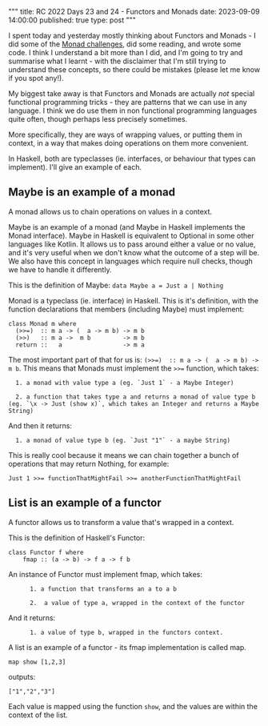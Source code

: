 """
title: RC 2022 Days 23 and 24 - Functors and Monads
date: 2023-09-09 14:00:00
published: true
type: post
"""

I spent today and yesterday mostly thinking about Functors and Monads - I did some of the [Monad challenges](https://mightybyte.github.io/monad-challenges/), did some reading, and wrote some code.  I think I understand a bit more than I did, and I'm going to try and summarise what I learnt - with the disclaimer that I'm still trying to understand these concepts, so there could be mistakes (please let me know if you spot any!).

My biggest take away is that Functors and Monads are actually *not* special functional programming tricks - they are patterns that we can use in any language.  I think we do use them in non functional programming languages quite often, though perhaps less precisely sometimes.  

More specifically, they are ways of wrapping values, or putting them in context, in a way that makes doing operations on them more convenient.  

In Haskell, both are typeclasses (ie. interfaces, or behaviour that types can implement).  I'll give an example of each.

## Maybe is an example of a monad

A monad allows us to chain operations on values in a context.  

Maybe is an example of a monad (and Maybe in Haskell implements the Monad interface).  Maybe in Haskell is equivalent to Optional in some other languages like Kotlin.  It allows us to pass around either a value or no value, and it's very useful when we don't know what the outcome of a step will be.  We also have this concept in languages which require null checks, though we have to handle it differently.

This is the definition of Maybe:
`data Maybe a = Just a | Nothing`   

Monad is a typeclass (ie. interface) in Haskell.  This is it's definition, with the function declarations that members (including Maybe) must implement:
```
class Monad m where
  (>>=)  :: m a -> (  a -> m b) -> m b
  (>>)   :: m a ->  m b         -> m b
  return ::   a                 -> m a
```

The most important part of that for us is: `(>>=)  :: m a -> (  a -> m b) -> m b`.  This means that Monads must implement the `>>=` function, which takes:

      1. a monad with value type a (eg. `Just 1` - a Maybe Integer)

      2. a function that takes type a and returns a monad of value type b (eg. `\x -> Just (show x)`, which takes an Integer and returns a Maybe String)

And then it returns:

      1. a monad of value type b (eg. `Just "1"` - a maybe String)

This is really cool because it means we can chain together a bunch of operations that may return Nothing, for example:

`Just 1 >>= functionThatMightFail >>= anotherFunctionThatMightFail`


## List is an example of a functor

A functor allows us to transform a value that's wrapped in a context.  

This is the definition of Haskell's Functor:
```
class Functor f where
    fmap :: (a -> b) -> f a -> f b
```

 An instance of Functor must implement fmap, which takes:

          1. a function that transforms an a to a b

          2.  a value of type a, wrapped in the context of the functor

 And it returns:

          1. a value of type b, wrapped in the functors context.

 A list is an example of a functor - its fmap implementation is called map.  
```
map show [1,2,3]
```
outputs:
```
["1","2","3"]
```
Each value is mapped using the function `show`, and the values are within the context of the list.
